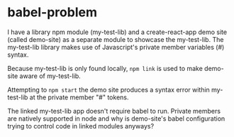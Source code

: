 # babel-problem

I have a library npm module (my-test-lib) and a create-react-app demo site (called demo-site) as a separate module to showcase the my-test-lib. The my-test-lib library makes use of Javascript's private member variables (#) syntax.

Because my-test-lib is only found locally, ```npm link``` is used to make demo-site aware of my-test-lib.

Attempting to ```npm start``` the demo site produces a syntax error within my-test-lib at the private member "#" tokens.

The linked my-test-lib app doesn't require babel to run. Private members are natively supported in node and why is demo-site's babel configuration trying to control code in linked modules anyways?
